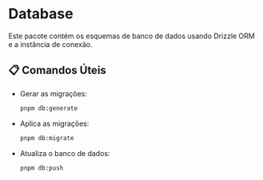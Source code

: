 # Database

Este pacote contém os esquemas de banco de dados usando Drizzle ORM e a instância de conexão.


## 📋 Comandos Úteis

- Gerar as migrações:
  ```bash
  pnpm db:generate
  ```

- Aplica as migrações:
  ```bash
  pnpm db:migrate
  ```

- Atualiza o banco de dados:
  ```bash
  pnpm db:push
  ```

